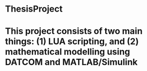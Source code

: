 # ThesisProject

# This project consists of two main things: (1) LUA scripting, and (2) mathematical modelling using DATCOM and MATLAB/Simulink